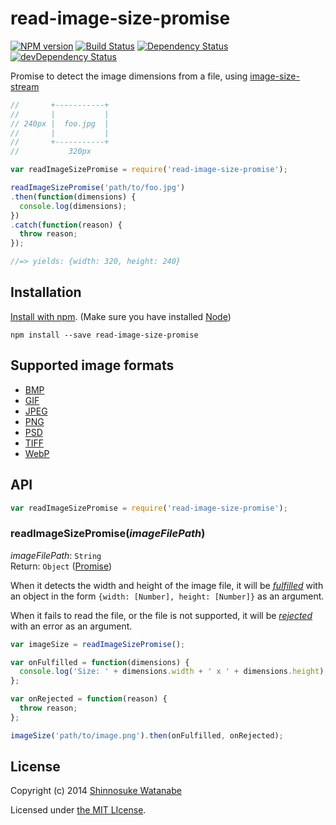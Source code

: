 # read-image-size-promise 

[![NPM version](https://badge.fury.io/js/read-image-size-promise.svg)](http://badge.fury.io/js/read-image-size-promise)
[![Build Status](https://travis-ci.org/shinnn/read-image-size-promise.svg?branch=master)](https://travis-ci.org/shinnn/read-image-size-promise)
[![Dependency Status](https://david-dm.org/shinnn/read-image-size-promise.svg)](https://david-dm.org/shinnn/read-image-size-promise)
[![devDependency Status](https://david-dm.org/shinnn/read-image-size-promise/dev-status.svg)](https://david-dm.org/shinnn/read-image-size-promise#info=devDependencies)

Promise to detect the image dimensions from a file, using [image-size-stream](https://github.com/shinnn/image-size-stream)

```javascript
//       +-----------+
//       |           |
// 240px |  foo.jpg  |
//       |           |
//       +-----------+
//           320px 

var readImageSizePromise = require('read-image-size-promise');

readImageSizePromise('path/to/foo.jpg')
.then(function(dimensions) {
  console.log(dimensions);
})
.catch(function(reason) {
  throw reason;
});

//=> yields: {width: 320, height: 240}
```

## Installation

[Install with npm](https://www.npmjs.org/doc/cli/npm-install.html). (Make sure you have installed [Node](http://nodejs.org/))

```
npm install --save read-image-size-promise
```

## Supported image formats

* [BMP](http://wikipedia.org/wiki/BMP_file_format)
* [GIF](http://wikipedia.org/wiki/Graphics_Interchange_Format)
* [JPEG](http://wikipedia.org/wiki/JPEG)
* [PNG](http://wikipedia.org/wiki/Portable_Network_Graphics)
* [PSD](http://wikipedia.org/wiki/Adobe_Photoshop#File_format)
* [TIFF](http://wikipedia.org/wiki/Tagged_Image_File_Format)
* [WebP](http://wikipedia.org/wiki/WebP)

## API

```javascript
var readImageSizePromise = require('read-image-size-promise');
```

### readImageSizePromise(*imageFilePath*)

*imageFilePath*: `String`  
Return: `Object` ([Promise](http://promises-aplus.github.io/promises-spec/))

When it detects the width and height of the image file, it will be [*fulfilled*](http://promisesaplus.com/#point-26) with an object in the form `{width: [Number], height: [Number]}` as an argument.

When it fails to read the file, or the file is not supported, it will be [*rejected*](http://promisesaplus.com/#point-30) with an error as an argument.

```javascript
var imageSize = readImageSizePromise();

var onFulfilled = function(dimensions) {
  console.log('Size: ' + dimensions.width + ' x ' + dimensions.height);
};

var onRejected = function(reason) {
  throw reason;
};

imageSize('path/to/image.png').then(onFulfilled, onRejected);
```

## License

Copyright (c) 2014 [Shinnosuke Watanabe](https://github.com/shinnn)

Licensed under [the MIT LIcense](./LICENSE).
